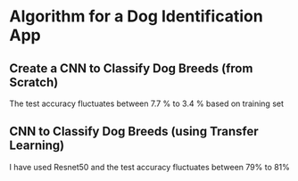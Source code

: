 # Algorithm for a Dog Identification App
## Create a CNN to Classify Dog Breeds (from Scratch)
The test accuracy fluctuates between 7.7 % to 3.4 % based on training set 

## CNN to Classify Dog Breeds (using Transfer Learning)

I have used Resnet50 and the test accuracy fluctuates between 79% to 81%
